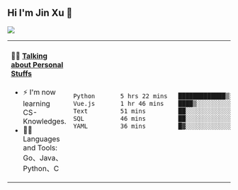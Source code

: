 
## Hi I'm Jin Xu 👋
![](https://komarev.com/ghpvc/?username=jiayouxujin&color=brightgreen&label=PROFILE+VIEWS)



<table align="center">
<tr>
<td valign="top" width="60%">

#### 🏋️‍♀️ <a href="https://github.com/jiayouxujin" target="_blank">Talking about Personal Stuffs</a>
<!-- recent_releases starts -->

- ⚡  I'm now learning CS-Knowledges.  
- 🏊‍♂️ Languages and Tools: Go、Java、Python、C
<!-- recent_releases ends -->
</td>
<td>
 
<!--START_SECTION:waka-->

```txt
Python       5 hrs 22 mins   █████████████▒░░░░░░░░░░░   53.12 %
Vue.js       1 hr 46 mins    ████▒░░░░░░░░░░░░░░░░░░░░   17.49 %
Text         51 mins         ██░░░░░░░░░░░░░░░░░░░░░░░   08.55 %
SQL          46 mins         ██░░░░░░░░░░░░░░░░░░░░░░░   07.72 %
YAML         36 mins         █▓░░░░░░░░░░░░░░░░░░░░░░░   06.00 %
```

<!--END_SECTION:waka-->
 
</td>
</tr>
</table>





